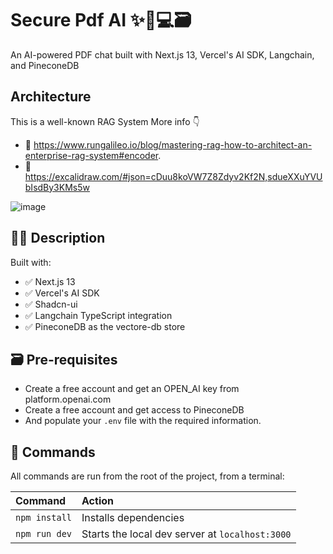 # Secure Pdf AI ✨🤖💻🗃️

An AI-powered PDF chat built with Next.js 13, Vercel's AI SDK, Langchain, and PineconeDB


## Architecture
This is a well-known RAG System More info 👇

- 📖 https://www.rungalileo.io/blog/mastering-rag-how-to-architect-an-enterprise-rag-system#encoder.
- 📸 https://excalidraw.com/#json=cDuu8koVW7Z8Zdyv2Kf2N,sdueXXuYVUbIsdBy3KMs5w

![image](https://github.com/NickolasBenakis/secure-pdf-chat/assets/32495928/2254523f-7690-46cd-b6b7-20b7afef2122)


## 👩‍🚀 Description

Built with:
- ✅ Next.js 13
- ✅ Vercel's AI SDK
- ✅ Shadcn-ui
- ✅ Langchain TypeScript integration
- ✅ PineconeDB as the vectore-db store

## 🗃️ Pre-requisites
- Create a free account and get an OPEN_AI key from platform.openai.com
- Create a free account and get access to PineconeDB
- And populate your `.env` file with the required information.


## 🧞 Commands

All commands are run from the root of the project, from a terminal:

| Command               | Action                                          |
| :-------------------- | :-----------------------------------------------|
| `npm install`         | Installs dependencies                           |
| `npm run dev`         | Starts the local dev server at `localhost:3000` |

